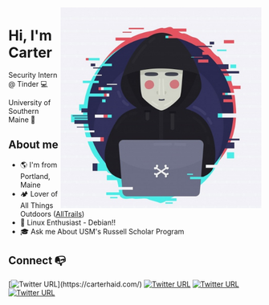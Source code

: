 <img align="right" width="400" height="400" src="https://github.com/Carter-Haid/Carter-Haid/blob/main/logo.jpg?raw=true"/>

# Hi, I'm Carter 

Security Intern @ Tinder  :computer:

University of Southern Maine :open_book:

## About me 
- :earth_americas: I'm from Portland, Maine
- :camping: Lover of All Things Outdoors ([AllTrails](https://www.alltrails.com/members/carter-haid-1?ref=header))
- :penguin: Linux Enthusiast - Debian!! 
- :mortar_board: Ask me About USM's Russell Scholar Program

## Connect :mailbox_with_no_mail:
[![Twitter URL](https://img.shields.io/twitter/url?color=%23fb3958&label=Website&logo=Google%20Chrome&logoColor=%23fb3958&style=flat-square&url=https%3A%2F%2Fwww.instagram.com%2Falejorc_)](https://carterhaid.com/)
[![Twitter URL](https://img.shields.io/twitter/url?color=%231DA1F2&label=Follow&logo=twitter&logoColor=%231DA1F2&style=flat-square&url=https%3A%2F%2Fwww.reddit.com%2Fuser%2FFatChicken277)](https://twitter.com/icansecurethat)
[![Twitter URL](https://img.shields.io/twitter/url?color=%230072b1&label=Connect&logo=linkedin&logoColor=%230072b1&style=flat-square&url=https%3A%2F%2Fwww.linkedin.com%2Fin%2Falejandro-ramirez-ciceros%2F)](https://www.linkedin.com/in/carterhaid/)
[![Twitter URL](https://img.shields.io/twitter/url?color=orange&label=My-Multi&logo=reddit&logoColor=orange&style=flat-square&url=https%3A%2F%2Fwww.reddit.com%2Fuser%2FFatChicken277)](https://www.reddit.com/user/throwawayphonereddit/m/computer_stuff/)
